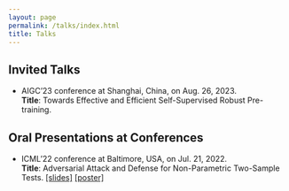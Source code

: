 ```yaml
---
layout: page
permalink: /talks/index.html
title: Talks
---
```


## Invited Talks
- AIGC’23 conference at Shanghai, China, on Aug. 26, 2023. <br/>
**Title**: Towards Effective and Efficient Self-Supervised Robust Pre-training.


## Oral Presentations at Conferences
- ICML’22 conference at Baltimore, USA, on Jul. 21, 2022. <br/>
**Title**: Adversarial Attack and Defense for Non-Parametric Two-Sample Tests. [[slides]](https://icml.cc/media/icml-2022/Slides/17058_EBEjIND.pdf) [[poster]](https://icml.cc/media/PosterPDFs/ICML%202022/aba3b6fd5d186d28e06ff97135cade7f.png?t=1657264555.9033003)